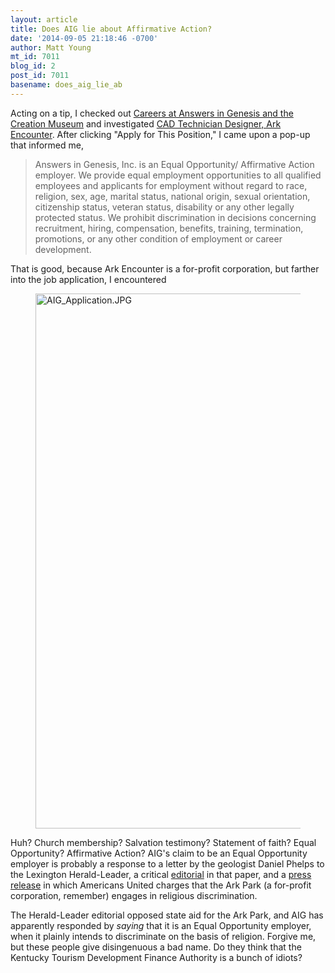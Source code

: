 ```yaml
---
layout: article
title: Does AIG lie about Affirmative Action?
date: '2014-09-05 21:18:46 -0700'
author: Matt Young
mt_id: 7011
blog_id: 2
post_id: 7011
basename: does_aig_lie_ab
---
```

Acting on a tip, I checked out [Careers at Answers in Genesis and the Creation Museum](https://answersingenesis.org/about/jobs/) and investigated [CAD Technician Designer, Ark Encounter](http://newton.newtonsoftware.com/career/JobIntroduction.action?id=8acf1691478a8796014793cac6261105). After clicking "Apply for This Position," I came upon a pop-up that informed me,


> Answers in Genesis, Inc. is an Equal Opportunity/ Affirmative Action employer. We provide equal employment opportunities to all qualified employees and applicants for employment without regard to race, religion, sex, age, marital status, national origin, sexual orientation, citizenship status, veteran status, disability or any other legally protected status. We prohibit discrimination in decisions concerning recruitment, hiring, compensation, benefits, training, termination, promotions, or any other condition of employment or career development.


That is good, because Ark Encounter is a for-profit corporation, but farther into the job application, I encountered

<figure>
<img src="http://pandasthumb.org/archives/2014/09/05/AIG_Application.JPG" alt="AIG_Application.JPG" width="600" height="856" />
<figcaption markdown="span">

</figcaption>
</figure>

Huh?  Church membership? Salvation testimony? Statement of faith? Equal Opportunity? Affirmative Action? AIG's claim to be an Equal Opportunity employer is probably a response to a letter by the geologist Daniel Phelps to the Lexington Herald-Leader, a critical [editorial](http://www.kentucky.com/2014/08/27/3399371_no-more-state-aid-for-ark-park.html) in that paper, and a [press release](https://www.au.org/media/press-releases/proposed-ky-ark-park-engages-in-religious-employment-discrimination) in which Americans United charges that the Ark Park (a for-profit corporation, remember) engages in religious discrimination.

The Herald-Leader editorial opposed state aid for the Ark Park, and AIG has apparently responded by _saying_ that it is an Equal Opportunity employer, when it plainly intends to discriminate on the basis of religion. Forgive me, but these people give disingenuous a bad name. Do they think that the Kentucky Tourism Development Finance Authority is a bunch of idiots?
